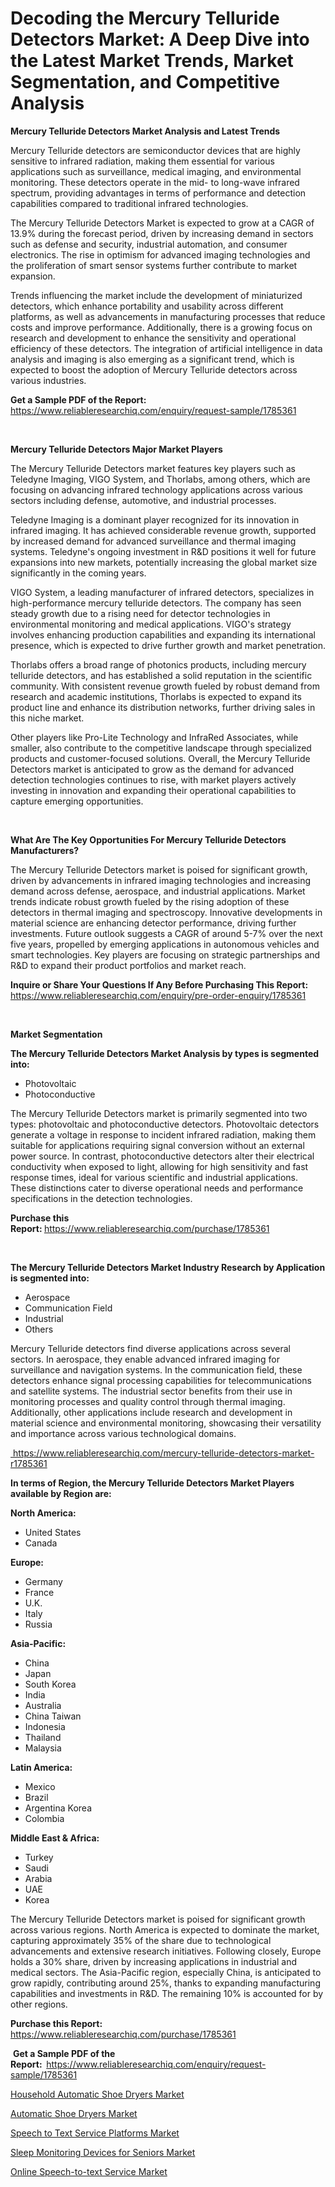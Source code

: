 <p><h1>Decoding the Mercury Telluride Detectors Market: A Deep Dive into the Latest Market Trends, Market Segmentation, and Competitive Analysis</h1></p><p><strong>Mercury Telluride Detectors Market Analysis and Latest Trends</strong></p>
<p><p>Mercury Telluride detectors are semiconductor devices that are highly sensitive to infrared radiation, making them essential for various applications such as surveillance, medical imaging, and environmental monitoring. These detectors operate in the mid- to long-wave infrared spectrum, providing advantages in terms of performance and detection capabilities compared to traditional infrared technologies.</p><p>The Mercury Telluride Detectors Market is expected to grow at a CAGR of 13.9% during the forecast period, driven by increasing demand in sectors such as defense and security, industrial automation, and consumer electronics. The rise in optimism for advanced imaging technologies and the proliferation of smart sensor systems further contribute to market expansion. </p><p>Trends influencing the market include the development of miniaturized detectors, which enhance portability and usability across different platforms, as well as advancements in manufacturing processes that reduce costs and improve performance. Additionally, there is a growing focus on research and development to enhance the sensitivity and operational efficiency of these detectors. The integration of artificial intelligence in data analysis and imaging is also emerging as a significant trend, which is expected to boost the adoption of Mercury Telluride detectors across various industries.</p></p>
<p><strong>Get a Sample PDF of the Report:&nbsp;</strong> <a href="https://www.reliableresearchiq.com/enquiry/request-sample/1785361?utm_campaign=104&utm_medium=2&utm_source=Github&utm_content=ia&utm_term=25032025&utm_id=mercury-telluride-detectors">https://www.reliableresearchiq.com/enquiry/request-sample/1785361</a></p>
<p>&nbsp;</p>
<p><strong>Mercury Telluride Detectors Major Market Players</strong></p>
<p><p>The Mercury Telluride Detectors market features key players such as Teledyne Imaging, VIGO System, and Thorlabs, among others, which are focusing on advancing infrared technology applications across various sectors including defense, automotive, and industrial processes.</p><p>Teledyne Imaging is a dominant player recognized for its innovation in infrared imaging. It has achieved considerable revenue growth, supported by increased demand for advanced surveillance and thermal imaging systems. Teledyne's ongoing investment in R&D positions it well for future expansions into new markets, potentially increasing the global market size significantly in the coming years.</p><p>VIGO System, a leading manufacturer of infrared detectors, specializes in high-performance mercury telluride detectors. The company has seen steady growth due to a rising need for detector technologies in environmental monitoring and medical applications. VIGO's strategy involves enhancing production capabilities and expanding its international presence, which is expected to drive further growth and market penetration.</p><p>Thorlabs offers a broad range of photonics products, including mercury telluride detectors, and has established a solid reputation in the scientific community. With consistent revenue growth fueled by robust demand from research and academic institutions, Thorlabs is expected to expand its product line and enhance its distribution networks, further driving sales in this niche market.</p><p>Other players like Pro-Lite Technology and InfraRed Associates, while smaller, also contribute to the competitive landscape through specialized products and customer-focused solutions. Overall, the Mercury Telluride Detectors market is anticipated to grow as the demand for advanced detection technologies continues to rise, with market players actively investing in innovation and expanding their operational capabilities to capture emerging opportunities.</p></p>
<p>&nbsp;</p>
<p><strong>What Are The Key Opportunities For Mercury Telluride Detectors Manufacturers?</strong></p>
<p><p>The Mercury Telluride Detectors market is poised for significant growth, driven by advancements in infrared imaging technologies and increasing demand across defense, aerospace, and industrial applications. Market trends indicate robust growth fueled by the rising adoption of these detectors in thermal imaging and spectroscopy. Innovative developments in material science are enhancing detector performance, driving further investments. Future outlook suggests a CAGR of around 5-7% over the next five years, propelled by emerging applications in autonomous vehicles and smart technologies. Key players are focusing on strategic partnerships and R&D to expand their product portfolios and market reach.</p></p>
<p><strong>Inquire or Share Your Questions If Any Before Purchasing This Report:</strong> <a href="https://www.reliableresearchiq.com/enquiry/pre-order-enquiry/1785361?utm_campaign=104&utm_medium=2&utm_source=Github&utm_content=ia&utm_term=25032025&utm_id=mercury-telluride-detectors">https://www.reliableresearchiq.com/enquiry/pre-order-enquiry/1785361</a></p>
<p>&nbsp;</p>
<p><strong>Market Segmentation</strong></p>
<p><strong>The Mercury Telluride Detectors Market Analysis by types is segmented into:</strong></p>
<p><ul><li>Photovoltaic</li><li>Photoconductive</li></ul></p>
<p><p>The Mercury Telluride Detectors market is primarily segmented into two types: photovoltaic and photoconductive detectors. Photovoltaic detectors generate a voltage in response to incident infrared radiation, making them suitable for applications requiring signal conversion without an external power source. In contrast, photoconductive detectors alter their electrical conductivity when exposed to light, allowing for high sensitivity and fast response times, ideal for various scientific and industrial applications. These distinctions cater to diverse operational needs and performance specifications in the detection technologies.</p></p>
<p><strong>Purchase this Report:&nbsp;</strong><a href="https://www.reliableresearchiq.com/purchase/1785361?utm_campaign=104&utm_medium=2&utm_source=Github&utm_content=ia&utm_term=25032025&utm_id=mercury-telluride-detectors">https://www.reliableresearchiq.com/purchase/1785361</a></p>
<p>&nbsp;</p>
<p><strong>The Mercury Telluride Detectors Market Industry Research by Application is segmented into:</strong></p>
<p><ul><li>Aerospace</li><li>Communication Field</li><li>Industrial</li><li>Others</li></ul></p>
<p><p>Mercury Telluride detectors find diverse applications across several sectors. In aerospace, they enable advanced infrared imaging for surveillance and navigation systems. In the communication field, these detectors enhance signal processing capabilities for telecommunications and satellite systems. The industrial sector benefits from their use in monitoring processes and quality control through thermal imaging. Additionally, other applications include research and development in material science and environmental monitoring, showcasing their versatility and importance across various technological domains.</p></p>
<p><a href="https://www.reliableresearchiq.com/mercury-telluride-detectors-market-r1785361?utm_campaign=104&utm_medium=2&utm_source=Github&utm_content=ia&utm_term=25032025&utm_id=mercury-telluride-detectors">&nbsp;https://www.reliableresearchiq.com/mercury-telluride-detectors-market-r1785361</a></p>
<p><strong>In terms of Region, the Mercury Telluride Detectors Market Players available by Region are:</strong></p>
<p>
    <p> <strong> North America: </strong>
        <ul>
            <li>United States</li>
            <li>Canada</li>
        </ul>
        </p> 
    <p> <strong> Europe: </strong>
        <ul>
            <li>Germany</li>
            <li>France</li>
            <li>U.K.</li>
            <li>Italy</li>
            <li>Russia</li>
        </ul>
        </p> 
    <p> <strong> Asia-Pacific: </strong>
        <ul>
            <li>China</li>
            <li>Japan</li>
            <li>South Korea</li>
            <li>India</li>
            <li>Australia</li>
            <li>China Taiwan</li>
            <li>Indonesia</li>
            <li>Thailand</li>
            <li>Malaysia</li>
        </ul>
        </p> 
    <p> <strong> Latin America: </strong>
        <ul>
            <li>Mexico</li>
            <li>Brazil</li>
            <li>Argentina Korea</li>
            <li>Colombia</li>
        </ul>
        </p> 
    <p> <strong> Middle East & Africa: </strong>
        <ul>
            <li>Turkey</li>
            <li>Saudi</li>
            <li>Arabia</li>
            <li>UAE</li>
            <li>Korea</li>
        </ul>
    </p>
    </p>
<p><p>The Mercury Telluride Detectors market is poised for significant growth across various regions. North America is expected to dominate the market, capturing approximately 35% of the share due to technological advancements and extensive research initiatives. Following closely, Europe holds a 30% share, driven by increasing applications in industrial and medical sectors. The Asia-Pacific region, especially China, is anticipated to grow rapidly, contributing around 25%, thanks to expanding manufacturing capabilities and investments in R&D. The remaining 10% is accounted for by other regions.</p></p>
<p><strong>Purchase this Report: </strong><a href="https://www.reliableresearchiq.com/purchase/1785361?utm_campaign=104&utm_medium=2&utm_source=Github&utm_content=ia&utm_term=25032025&utm_id=mercury-telluride-detectors">https://www.reliableresearchiq.com/purchase/1785361</a></p>
<p>&nbsp;<strong>Get a Sample PDF of the Report:&nbsp;&nbsp;</strong><a href="https://www.reliableresearchiq.com/enquiry/request-sample/1785361?utm_campaign=104&utm_medium=2&utm_source=Github&utm_content=ia&utm_term=25032025&utm_id=mercury-telluride-detectors">https://www.reliableresearchiq.com/enquiry/request-sample/1785361</a></p>
<p><strong></strong></p>
<p><p><a href="https://github.com/evraltandre36/Market-Research-Report-List-1/blob/main/household-automatic-shoe-dryers-market.md?utm_campaign=104&utm_medium=2&utm_source=Github&utm_content=ia&utm_term=25032025&utm_id=mercury-telluride-detectors">Household Automatic Shoe Dryers Market</a></p><p><a href="https://github.com/cavushjla/Market-Research-Report-List-1/blob/main/automatic-shoe-dryers-market.md?utm_campaign=104&utm_medium=2&utm_source=Github&utm_content=ia&utm_term=25032025&utm_id=mercury-telluride-detectors">Automatic Shoe Dryers Market</a></p><p><a href="https://github.com/kleyderoomes/Market-Research-Report-List-1/blob/main/speech-to-text-service-platforms-market.md?utm_campaign=104&utm_medium=2&utm_source=Github&utm_content=ia&utm_term=25032025&utm_id=mercury-telluride-detectors">Speech to Text Service Platforms Market</a></p><p><a href="https://github.com/nedzazollo74/Market-Research-Report-List-1/blob/main/sleep-monitoring-devices-for-seniors-market.md?utm_campaign=104&utm_medium=2&utm_source=Github&utm_content=ia&utm_term=25032025&utm_id=mercury-telluride-detectors">Sleep Monitoring Devices for Seniors Market</a></p><p><a href="https://github.com/hoppeellia6b/Market-Research-Report-List-1/blob/main/online-speech-to-text-service-market.md?utm_campaign=104&utm_medium=2&utm_source=Github&utm_content=ia&utm_term=25032025&utm_id=mercury-telluride-detectors">Online Speech-to-text Service Market</a></p></p>